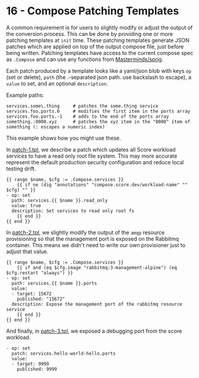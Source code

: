# 16 - Compose Patching Templates

A common requirement is for users to slightly modify or adjust the output of the conversion process. This can be done
by providing one or more patching templates at `init` time. These patching templates generate JSON patches which are
applied on top of the output compose file, just before being written. Patching templates have access to the current
compose spec as `.Compose` and can use any functions from [Masterminds/sprig](https://github.com/Masterminds/sprig).

Each patch produced by a template looks like a yaml/json blob with keys `op` (set or delete), `path` 
(the .-separated json path. use backslash to escape), a `value` to set, and an optional `description`.

Example paths:

```
services.some\.thing     # patches the some.thing service
services.foo.ports.0     # modifies the first item in the ports array
services.foo.ports.-1    # adds to the end of the ports array
something.:0000.xyz      # patches the xyz item in the "0000" item of something (: escapes a numeric index)
```

This example shows how you might use these.

In [patch-1.tpl](./patch-1.tpl), we describe a patch which updates all Score workload services to have a read only
root file system. This may more accurate represent the default production security configuration and reduce local
testing drift.

```
{{ range $name, $cfg := .Compose.services }}
    {{ if ne (dig "annotations" "compose.score.dev/workload-name" "" $cfg) "" }}
- op: set
  path: services.{{ $name }}.read_only
  value: true
  description: Set services to read only root fs
    {{ end }}
{{ end }}
```

In [patch-2.tpl](./patch-2.tpl), we slightly modify the output of the `amqp` resource provisioning so that the
management port is exposed on the Rabbitmq container. This means we didn't need to write our own provisioner just to
adjust that value.

```
{{ range $name, $cfg := .Compose.services }}
    {{ if and (eq $cfg.image "rabbitmq:3-management-alpine") (eq $cfg.restart "always") }}
- op: set
  path: services.{{ $name }}.ports
  value:
  - target: 15672
    published: "15672"
  description: Expose the management port of the rabbitmq resource service
    {{ end }}
{{ end }}
```

And finally, in [patch-3.tpl](./patch-3.tpl), we exposed a debugging port from the score workload.

```
- op: set
  patch: services.hello-world-hello.ports
  value:
  - target: 9999
    published: 9999
```
